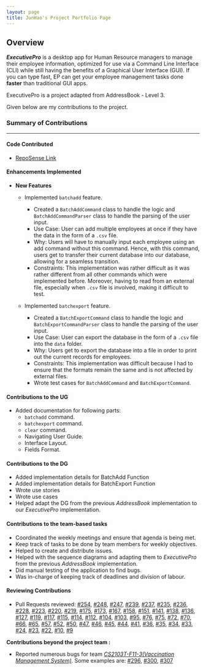 ```yaml
---
layout: page
title: JunHao's Project Portfolio Page
---
```


## Overview

***ExecutivePro*** is a desktop app for Human Resource managers to manage their employee information,
optimized for use via a Command Line Interface (CLI) while still having the benefits of a Graphical User Interface (GUI).
If you can type fast, EP can get your employee management tasks done **faster** than traditional GUI apps.

ExecutivePro is a project adapted from AddressBook - Level 3.

Given below are my contributions to the project.

### Summary of Contributions

---

#### Code Contributed

* [RepoSense Link](https://nus-cs2103-ay2223s2.github.io/tp-dashboard/?search=junhao247&breakdown=true&sort=groupTitle&sortWithin=title&since=2023-02-17&timeframe=commit&mergegroup=&groupSelect=groupByRepos&checkedFileTypes=docs~functional-code~test-code~other)

#### Enhancements Implemented
* **New Features**
    * Implemented `batchadd` feature.
        * Created a `BatchAddCommand` class to handle the logic
          and `BatchAddCommandParser` class to handle the parsing of the user input.
        * Use Case: User can add multiple employees at once if they have the data in the form of a `.csv` file.
        * Why: Users will have to manually input each employee using an add command without this command. Hence, with
          this command, users get to transfer their current database into our database,
          allowing for a seamless transition.
        * Constraints: This implementation was rather difficult as it was rather different from all other commands
          which were implemented before. Moreover, having to read from an external file,
          especially when `.csv` file is involved, making it difficult to test.
    
  * Implemented `batchexport` feature.
      * Created a `BatchExportCommand` class to handle the logic
        and `BatchExportCommandParser` class to handle the parsing of the user input.
      * Use Case: User can export the database in the form of a `.csv` file into the `data` folder.
      * Why: Users get to export the database into a file in order to print out the current records for employees.
      * Constraints: This implementation was difficult because I had to ensure that the formats remain the same
        and is not affected by external files.
    * Wrote test cases for `BatchAddCommand` and `BatchExportCommand`.


#### Contributions to the UG
* Added documentation for following parts:
    * `batchadd` command.
    * `batchexport` command.
    * `clear` command.
    * Navigating User Guide.
    * Interface Layout.
    * Fields Format.

#### Contributions to the DG
* Added implementation details for BatchAdd Function
* Added implementation details for BatchExport Function
* Wrote use stories
* Wrote use cases
* Helped adapt the DG from the previous _AddressBook_ implementation to our _ExecutivePro_ implementation.


#### Contributions to the team-based tasks
* Coordinated the weekly meetings and ensure that agenda is being met.
* Keep track of tasks to be done by team members for weekly objectives.
* Helped to create and distribute issues.
* Helped with the sequence diagrams and adapting them to _ExecutivePro_ from the previous _AddressBook_ implementation.
* Did manual testing of the application to find bugs.
* Was in-charge of keeping track of deadlines and division of labour.

#### Reviewing Contributions
* Pull Requests reviewed:
  [#254](https://github.com/AY2223S2-CS2103T-W09-4/tp/pull/254),
  [#248](https://github.com/AY2223S2-CS2103T-W09-4/tp/pull/248),
  [#247](https://github.com/AY2223S2-CS2103T-W09-4/tp/pull/247),
  [#239](https://github.com/AY2223S2-CS2103T-W09-4/tp/pull/239),
  [#237](https://github.com/AY2223S2-CS2103T-W09-4/tp/pull/237),
  [#235](https://github.com/AY2223S2-CS2103T-W09-4/tp/pull/235),
  [#236](https://github.com/AY2223S2-CS2103T-W09-4/tp/pull/236),
  [#228](https://github.com/AY2223S2-CS2103T-W09-4/tp/pull/228),
  [#223](https://github.com/AY2223S2-CS2103T-W09-4/tp/pull/223),
  [#220](https://github.com/AY2223S2-CS2103T-W09-4/tp/pull/220),
  [#219](https://github.com/AY2223S2-CS2103T-W09-4/tp/pull/219),
  [#175](https://github.com/AY2223S2-CS2103T-W09-4/tp/pull/175),
  [#173](https://github.com/AY2223S2-CS2103T-W09-4/tp/pull/173),
  [#167](https://github.com/AY2223S2-CS2103T-W09-4/tp/pull/167),
  [#158](https://github.com/AY2223S2-CS2103T-W09-4/tp/pull/158),
  [#151](https://github.com/AY2223S2-CS2103T-W09-4/tp/pull/151),
  [#141](https://github.com/AY2223S2-CS2103T-W09-4/tp/pull/141),
  [#138](https://github.com/AY2223S2-CS2103T-W09-4/tp/pull/138),
  [#136](https://github.com/AY2223S2-CS2103T-W09-4/tp/pull/136),
  [#127](https://github.com/AY2223S2-CS2103T-W09-4/tp/pull/127),
  [#119](https://github.com/AY2223S2-CS2103T-W09-4/tp/pull/119),
  [#117](https://github.com/AY2223S2-CS2103T-W09-4/tp/pull/117),
  [#115](https://github.com/AY2223S2-CS2103T-W09-4/tp/pull/115),
  [#114](https://github.com/AY2223S2-CS2103T-W09-4/tp/pull/114),
  [#112](https://github.com/AY2223S2-CS2103T-W09-4/tp/pull/112),
  [#104](https://github.com/AY2223S2-CS2103T-W09-4/tp/pull/104),
  [#103](https://github.com/AY2223S2-CS2103T-W09-4/tp/pull/103),
  [#95](https://github.com/AY2223S2-CS2103T-W09-4/tp/pull/95),
  [#76](https://github.com/AY2223S2-CS2103T-W09-4/tp/pull/76),
  [#75](https://github.com/AY2223S2-CS2103T-W09-4/tp/pull/75),
  [#72](https://github.com/AY2223S2-CS2103T-W09-4/tp/pull/72),
  [#70](https://github.com/AY2223S2-CS2103T-W09-4/tp/pull/70),
  [#66](https://github.com/AY2223S2-CS2103T-W09-4/tp/pull/66),
  [#65](https://github.com/AY2223S2-CS2103T-W09-4/tp/pull/65),
  [#57](https://github.com/AY2223S2-CS2103T-W09-4/tp/pull/57),
  [#52](https://github.com/AY2223S2-CS2103T-W09-4/tp/pull/52),
  [#50](https://github.com/AY2223S2-CS2103T-W09-4/tp/pull/50),
  [#47](https://github.com/AY2223S2-CS2103T-W09-4/tp/pull/47),
  [#46](https://github.com/AY2223S2-CS2103T-W09-4/tp/pull/46),
  [#45](https://github.com/AY2223S2-CS2103T-W09-4/tp/pull/45),
  [#44](https://github.com/AY2223S2-CS2103T-W09-4/tp/pull/44),
  [#41](https://github.com/AY2223S2-CS2103T-W09-4/tp/pull/41),
  [#36](https://github.com/AY2223S2-CS2103T-W09-4/tp/pull/36),
  [#35](https://github.com/AY2223S2-CS2103T-W09-4/tp/pull/35),
  [#34](https://github.com/AY2223S2-CS2103T-W09-4/tp/pull/34),
  [#33](https://github.com/AY2223S2-CS2103T-W09-4/tp/pull/33),
  [#24](https://github.com/AY2223S2-CS2103T-W09-4/tp/pull/24),
  [#23](https://github.com/AY2223S2-CS2103T-W09-4/tp/pull/23),
  [#22](https://github.com/AY2223S2-CS2103T-W09-4/tp/pull/22),
  [#10](https://github.com/AY2223S2-CS2103T-W09-4/tp/pull/10),
  [#9](https://github.com/AY2223S2-CS2103T-W09-4/tp/pull/9)




**Contributions beyond the project team :**
- Reported numerous bugs for team [_CS2103T-F11-3(Vaccination Management System)_](https://github.com/AY2223S2-CS2103-F11-3/tp).
Some examples are: [#296](https://github.com/AY2223S2-CS2103-F11-3/tp/issues/296),
[#300](https://github.com/AY2223S2-CS2103-F11-3/tp/issues/300),
[#307](https://github.com/AY2223S2-CS2103-F11-3/tp/issues/307)


